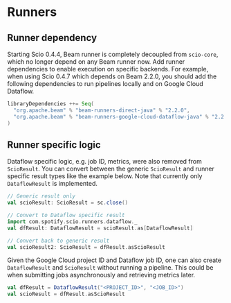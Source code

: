 # Runners

## Runner dependency

Starting Scio 0.4.4, Beam runner is completely decoupled from `scio-core`, which no longer depend on any Beam runner now. Add runner dependencies to enable execution on specific backends. For example, when using Scio 0.4.7 which depends on Beam 2.2.0, you should add the following dependencies to run pipelines locally and on Google Cloud Dataflow.

```scala
libraryDependencies ++= Seq(
  "org.apache.beam" % "beam-runners-direct-java" % "2.2.0",
  "org.apache.beam" % "beam-runners-google-cloud-dataflow-java" % "2.2.0"
)
```

## Runner specific logic

Dataflow specific logic, e.g. job ID, metrics, were also removed from `ScioResult`. You can convert between the generic `ScioResult` and runner specific result types like the example below. Note that currently only `DataflowResult` is implemented.

```scala
// Generic result only
val scioResult: ScioResult = sc.close()

// Convert to Dataflow specific result
import com.spotify.scio.runners.dataflow._
val dfResult: DataflowResult = scioResult.as[DataflowResult]

// Convert back to generic result
val scioResult2: ScioResult = dfResult.asScioResult
```

Given the Google Cloud project ID and Dataflow job ID, one can also create `DataflowResult` and `ScioResult` without running a pipeline. This could be when submitting jobs asynchronously and retrieving metrics later.

```scala
val dfResult = DataflowResult("<PROJECT_ID>", "<JOB_ID>")
val scioResult = dfResult.asScioResult
```